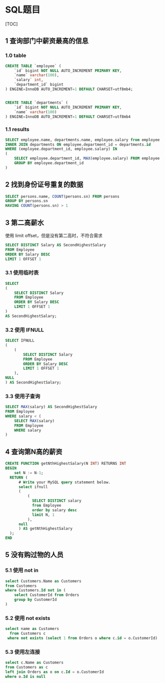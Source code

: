 # SQL题目

[TOC]

## 1 查询部门中薪资最高的信息

### 1.0 table

```sql
CREATE TABLE `employee` (
    `id` bigint NOT NULL AUTO_INCREMENT PRIMARY KEY,
    `name` varchar(100),
    `salary` int,
    `department_id` bigint
) ENGINE=InnoDB AUTO_INCREMENT=1 DEFAULT CHARSET=utf8mb4;


CREATE TABLE `departments` (
    `id` bigint NOT NULL AUTO_INCREMENT PRIMARY KEY,
    `name` varchar(100)
) ENGINE=InnoDB AUTO_INCREMENT=1 DEFAULT CHARSET=utf8mb4
```

### 1.1 results

```sql
SELECT employee.name, departments.name, employee.salary from employee
INNER JOIN departments ON employee.department_id = departments.id
WHERE (employee.department_id, employee.salary) IN
(
    SELECT employee.department_id, MAX(employee.salary) FROM employee
    GROUP BY employee.department_id
)
```

## 2 找到身份证号重复的数据

```sql
SELECT persons.name, COUNT(persons.sn) FROM persons
GROUP BY persons.sn
HAVING COUNT(persons.sn) > 1
```

## 3 第二高薪水

使用 limit offset，但是没有第二高时，不符合需求

```sql
SELECT DISTINCT Salary AS SecondHighestSalary
FROM Employee
ORDER BY Salary DESC
LIMIT 1 OFFSET 1
```

### 3.1 使用临时表

```sql
SELECT
(
    SELECT DISTINCT Salary
    FROM Employee
    ORDER BY Salary DESC
    LIMIT 1 OFFSET 1
)
AS SecondHighestSalary;
```

### 3.2 使用 IFNULL

```sql
SELECT IFNULL
(
    (
        SELECT DISTINCT Salary
        FROM Employee
        ORDER BY Salary DESC
        LIMIT 1 OFFSET 1
    ),
NULL
) AS SecondHighestSalary;
```

### 3.3 使用子查询

```sql
SELECT MAX(salary) AS SecondHighestSalary
FROM Employee
WHERE salary < (
    SELECT MAX(salary)
    FROM Employee
    WHERE salary
)
```

## 4 查询第N高的薪资

```sql
CREATE FUNCTION getNthHighestSalary(N INT) RETURNS INT
BEGIN
    set N := N-1;
  RETURN (
      # Write your MySQL query statement below.
      select ifnull
      (
          (
            SELECT DISTINCT salary
            from Employee
            order by salary desc
            limit N, 1
          ),
      null
      ) AS getNthHighestSalary
  );
END
```

## 5 没有购过物的人员

### 5.1 使用 not in

```sql
select Customers.Name as Customers
from Customers
where Customers.Id not in (
    select CustomerId from Orders
    group by CustomerId
)
```

### 5.2 使用 not exists

```sql
select name as Customers
  from Customers c
 where not exists (select 1 from Orders o where c.id = o.CustomerId)
```

### 5.3 使用左连接

```sql
select c.Name as Customers
from Customers as c
left join Orders as o on c.Id = o.CustomerId
where o.Id is null
```
